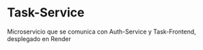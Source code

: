 # Task-Service
Microservicio que se comunica con Auth-Service y Task-Frontend, desplegado en Render
